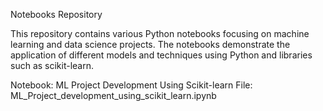 Notebooks Repository

This repository contains various Python notebooks focusing on machine learning and data science projects. The notebooks demonstrate the application of different models and techniques using Python and libraries such as scikit-learn.

Notebook: ML Project Development Using Scikit-learn
File: ML_Project_development_using_scikit_learn.ipynb

